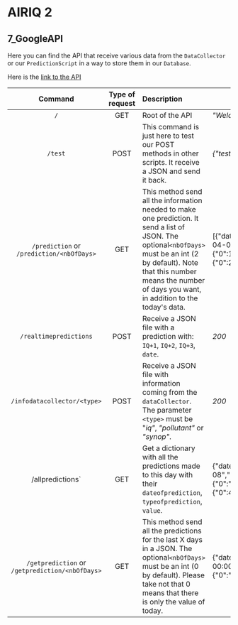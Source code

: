 # AIRIQ 2

## 7_GoogleAPI

Here you can find the API that receive various data from the `DataCollector` or our `PredictionScript` in a way to store them in our `Database`.

Here is the [link to the API](https://airiq-271312.appspot.com/)

|                           Command                            |                       Type of request                        | Description                                                  | Return example                                               |
| :----------------------------------------------------------: | :----------------------------------------------------------: | :----------------------------------------------------------- | ------------------------------------------------------------ |
|                             `/`                              |                             GET                              | Root of the API                                              | *"Welcome to our API"*                                       |
|                           `/test`                            |                             POST                             | This command is just here to test our POST methods in other scripts. It receive a JSON and send it back. | *{"test":"123"}*                                             |
|          `/prediction`  or `/prediction/<nbOfDays>`          |                             GET                              | This method send all the information needed to make one prediction. It send a list of JSON. The optional`<nbOfDays>` must be an int (2 by default). Note that this number means the number of days you want, in addition to the today's data. | [{"date":{"0":"Thu, 02 Apr 2020 00:00:00 GMT"},"value":{"0":5}},{"date":{"0":"2020-04-02 06:00:00","1":"2020-04-02 03:00:00","2":"2020-04-02 00:00:00"},"humidity":{"0":84.0,"1":85.0,"2":82.0},"pressure":{"0":101110,"1":101170,"2":101270},"temperature":{"0":276.05,"1":275.25,"2":274.55},"wind_direction":{"0":220,"1":160,"2":290},"wind_force":{"0":1.0,"1":0.5,"2":1.4}}] |
|                    `/realtimepredictions`                    |                             POST                             | Receive a JSON file with a prediction with: `IQ+1`, `IQ+2`, `IQ+3`, `date`. | *200*                                                        |
|                 `/infodatacollector/<type>`                  |                             POST                             | Receive a JSON file with information coming from the `dataCollector`. The parameter `<type>` must be "*iq"*, *"pollutant"* or *"synop"*. | *200*                                                        |
| /allpredictions`                 |       GET       | Get a dictionary with all the predictions made to this day with their `dateofprediction`, `typeofprediction`, `value`. | {"dateofprediction":{"0":"2020-04-10","1":"2020-04-09","2":"2020-04-09","3":"2020-04-08","4":"2020-04-08","5":"2020-04-07","6":"2020-04-04","7":"2020-04-03","8":"2020-04-02"},"typeofprediction":{"0":"J+3","1":"J+3","2":"J+2","3":"J+2","4":"J+1","5":"J+1","6":"J+3","7":"J+2","8":"J+1"},"value":{"0":4.9194,"1":4.59621,"2":5.85185,"3":4.46729,"4":5.47996,"5":3.7226,"6":2.70894,"7":3.14022,"8":4.22177}} |                                                              |                                                              |
|       `/getprediction`  or `/getprediction/<nbOfDays>`       |                             GET                              | This method send all the predictions for the last X days in a JSON. The optional`<nbOfDays>` must be an int (0 by default). Please take not that 0 means that there is only the value of today. | {"dateofprediction":{"0":"2020-04-10","1":"2020-04-09","2":"2020-04-08"},"insertdate":{"0":"Tue, 07 Apr 2020 00:00:00 GMT","1":"Tue, 07 Apr 2020 00:00:00 GMT","2":"Tue, 07 Apr 2020 00:00:00 GMT"},"typeofprediction":{"0":"J+3","1":"J+2","2":"J+1"},"value":{"0":4.9194,"1":5.85185,"2":5.47996}} |